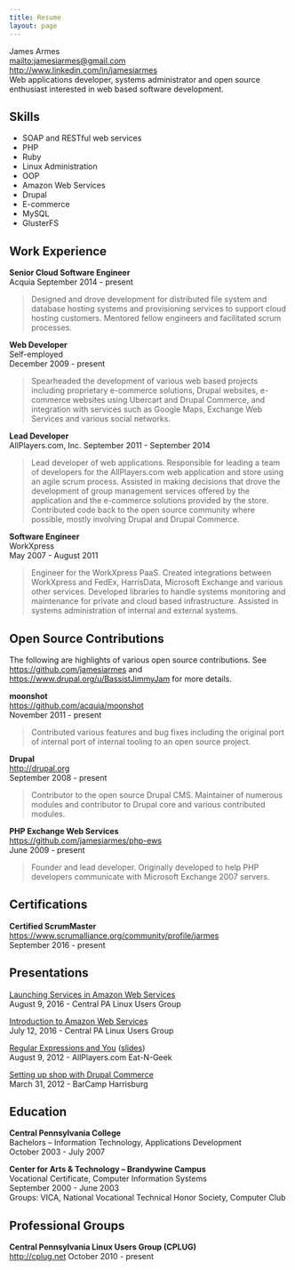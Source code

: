 ```yaml
---
title: Resume
layout: page
---
```

James Armes<br />
<mailto:jamesiarmes@gmail.com><br />
<http://www.linkedin.com/in/jamesiarmes><br />
Web applications developer, systems administrator and open source enthusiast interested in web based software
development.

## Skills
* SOAP and RESTful web services
* PHP
* Ruby
* Linux Administration
* OOP
* Amazon Web Services
* Drupal
* E-commerce
* MySQL
* GlusterFS

## Work Experience
**Senior Cloud Software Engineer**<br />
Acquia
September 2014 - present

> Designed and drove development for distributed file system and database
> hosting systems and provisioning services to support cloud hosting customers.
> Mentored fellow engineers and facilitated scrum processes.

**Web Developer**<br />
Self-employed<br />
December 2009 - present

> Spearheaded the development of various web based projects including
> proprietary e-commerce solutions, Drupal websites, e-commerce websites using
> Ubercart and Drupal Commerce, and integration with services such as Google
> Maps, Exchange Web Services and various social networks.

**Lead Developer**<br />
AllPlayers.com, Inc.
September 2011 - September 2014

> Lead developer of web applications. Responsible for leading a team of
> developers for the AllPlayers.com web application and store using an agile
> scrum process. Assisted in making decisions that drove the development of 
> group management services offered by the application and the e-commerce
> solutions provided by the store. Contributed code back to the open source
> community where possible, mostly involving Drupal and Drupal Commerce.

**Software Engineer**<br />
WorkXpress<br />
May 2007 - August 2011

> Engineer for the WorkXpress PaaS. Created integrations between WorkXpress and
> FedEx, HarrisData, Microsoft Exchange and various other services. Developed
> libraries to handle systems monitoring and maintenance for private and cloud
> based infrastructure. Assisted in systems administration of internal and
> external systems.

## Open Source Contributions
The following are highlights of various open source contributions. See
<https://github.com/jamesiarmes> and <https://www.drupal.org/u/BassistJimmyJam>
for more details.

**moonshot**<br />
<https://github.com/acquia/moonshot><br />
November 2011 - present

> Contributed various features and bug fixes including the original port of
> internal port of internal tooling to an open source project.

**Drupal**<br />
<http://drupal.org><br />
September 2008 - present

> Contributor to the open source Drupal CMS. Maintainer of numerous modules and
> contributor to Drupal core and various contributed modules.

**PHP Exchange Web Services**<br />
<https://github.com/jamesiarmes/php-ews><br />
June 2009 - present

> Founder and lead developer. Originally developed to help PHP developers
> communicate with Microsoft Exchange 2007 servers.

## Certifications
**Certified ScrumMaster**<br />
<https://www.scrumalliance.org/community/profile/jarmes><br />
September 2016 - present

## Presentations
[Launching Services in Amazon Web Services][1]<br />
August 9, 2016 - Central PA Linux Users Group

[Introduction to Amazon Web Services][2]<br />
July 12, 2016 - Central PA Linux Users Group

[Regular Expressions and You][3] ([slides][4])<br />
August 9, 2012 - AllPlayers.com Eat-N-Geek

[Setting up shop with Drupal Commerce][5]<br />
March 31, 2012 - BarCamp Harrisburg

## Education
**Central Pennsylvania College**<br />
Bachelors – Information Technology, Applications Development<br />
October 2003 - July 2007

**Center for Arts & Technology – Brandywine Campus**<br />
Vocational Certificate, Computer Information Systems<br />
September 2000 - June 2003<br />
Groups: VICA, National Vocational Technical Honor Society, Computer Club

## Professional Groups
**Central Pennsylvania Linux Users Group (CPLUG)**<br />
<http://cplug.net>
October 2010 - present

[1]: https://www.slideshare.net/jamesiarmes/launching-services-in-amazon-web-services
[2]: https://www.slideshare.net/jamesiarmes/introduction-to-amazon-web-services-63968583
[3]: https://vimeo.com/47263145
[4]: https://www.slideshare.net/jamesiarmes/regular-expressions-and-you
[5]: https://prezi.com/b0fostu_mlbe/setting-up-shop-with-drupal-commerce/
